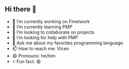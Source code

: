 ## Hi there 👋

- 🔭 I’m currently working on Finetwork
- 🌱 I’m currently learning PMP
- 👯 I’m looking to collaborate on projects
- 🤔 I’m looking for help with PMP
- 💬 Ask me about my favorites programming language.
- 📫 How to reach me: Vicen
- 😄 Pronouns: he/him
- ⚡ Fun fact: 😄